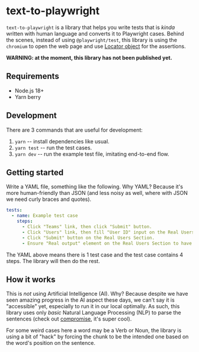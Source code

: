 # text-to-playwright

`text-to-playwright` is a library that helps you write tests that is _kinda_ written with human language and converts it to Playwright cases. Behind the scenes, instead of using `@playwright/test`, this library is using the `chromium` to open the web page and use [Locator object](https://playwright.dev/docs/api/class-locator) for the assertions.

**WARNING: at the moment, this library has not been published yet.**

## Requirements

- Node.js 18+
- Yarn berry

## Development

There are 3 commands that are useful for development:

1. `yarn` -- install dependencies like usual.
2. `yarn test` -- run the test cases.
3. `yarn dev` -- run the example test file, imitating end-to-end flow.

## Getting started

Write a YAML file, something like the following. Why YAML? Because it's more human-friendly than JSON (and less noisy as well, where with JSON we need curly braces and quotes).

```yaml
tests:
  - name: Example test case
    steps:
      - Click "Teams" link, then click "Submit" button.
      - Click "Users" link, then fill "User ID" input on the Real Users Section with value "123".
      - Click "Submit" button on the Real Users Section.
      - Ensure "Real output" element on the Real Users Section to have value "123".
```

The YAML above means there is 1 test case and the test case contains 4 steps. The library will then do the rest.

## How it works

This is _not_ using Artificial Intelligence (AI). Why? Because despite we have seen amazing progress in the AI aspect these days, we can't say it is "accessible" yet, especially to run it in our local optimally. As such, this library uses only _basic_ Natural Language Processing (NLP) to parse the sentences (check out [compromise](https://github.com/spencermountain/compromise/), it's super cool).

For some weird cases here a word may be a Verb or Noun, the library is using a bit of "hack" by forcing the chunk to be the intended one based on the word's position on the sentence.
